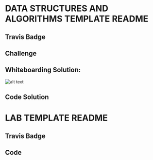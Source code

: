 # DATA STRUCTURES AND ALGORITHMS TEMPLATE README
## Travis Badge
<!-- YOUR TRAVIS CI BADGE HERE -->

## Challenge
<!-- YOUR PROBLEM DOMAIN HERE -->

## Whiteboarding Solution:
 <!--YOUR GITHUB IMAGE URL BELOW  -->
![alt text](YOUR-IMAGE-URL-HERE.jpg)

## Code Solution
<!-- YOUR CODE HERE -->

<!-- ====================================================================== -->

# LAB TEMPLATE README
## Travis Badge
<!-- YOUR TRAVIS CI BADGE HERE -->

## Code
<!-- YOUR CODE DESCRIPTION HERE -->
